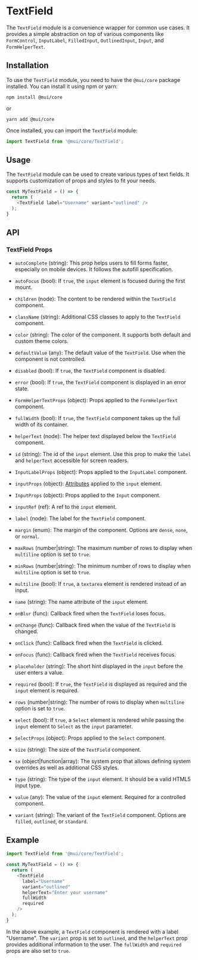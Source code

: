 # TextField

The `TextField` module is a convenience wrapper for common use cases. It provides a simple abstraction on top of various components like `FormControl`, `InputLabel`, `FilledInput`, `OutlinedInput`, `Input`, and `FormHelperText`.

## Installation

To use the `TextField` module, you need to have the `@mui/core` package installed. You can install it using npm or yarn:

```
npm install @mui/core
```

or

```
yarn add @mui/core
```

Once installed, you can import the `TextField` module:

```javascript
import TextField from '@mui/core/TextField';
```

## Usage

The `TextField` module can be used to create various types of text fields. It supports customization of props and styles to fit your needs.

```javascript
const MyTextField = () => {
  return (
    <TextField label="Username" variant="outlined" />
  );
}
```

## API

### TextField Props

- `autoComplete` (string): This prop helps users to fill forms faster, especially on mobile devices. It follows the autofill specification.

- `autoFocus` (bool): If `true`, the `input` element is focused during the first mount.

- `children` (node): The content to be rendered within the `TextField` component.

- `className` (string): Additional CSS classes to apply to the `TextField` component.

- `color` (string): The color of the component. It supports both default and custom theme colors.

- `defaultValue` (any): The default value of the `TextField`. Use when the component is not controlled.

- `disabled` (bool): If `true`, the `TextField` component is disabled.

- `error` (bool): If `true`, the `TextField` component is displayed in an error state.

- `FormHelperTextProps` (object): Props applied to the `FormHelperText` component.

- `fullWidth` (bool): If `true`, the `TextField` component takes up the full width of its container.

- `helperText` (node): The helper text displayed below the `TextField` component.

- `id` (string): The id of the `input` element. Use this prop to make the `label` and `helperText` accessible for screen readers.

- `InputLabelProps` (object): Props applied to the `InputLabel` component.

- `inputProps` (object): [Attributes](https://developer.mozilla.org/en-US/docs/Web/HTML/Element/input#Attributes) applied to the `input` element.

- `InputProps` (object): Props applied to the `Input` component.

- `inputRef` (ref): A ref to the `input` element.

- `label` (node): The label for the `TextField` component.

- `margin` (enum): The margin of the component. Options are `dense`, `none`, or `normal`.

- `maxRows` (number|string): The maximum number of rows to display when `multiline` option is set to `true`.

- `minRows` (number|string): The minimum number of rows to display when `multiline` option is set to `true`.

- `multiline` (bool): If `true`, a `textarea` element is rendered instead of an input.

- `name` (string): The name attribute of the `input` element.

- `onBlur` (func): Callback fired when the `TextField` loses focus.

- `onChange` (func): Callback fired when the value of the `TextField` is changed.

- `onClick` (func): Callback fired when the `TextField` is clicked.

- `onFocus` (func): Callback fired when the `TextField` receives focus.

- `placeholder` (string): The short hint displayed in the `input` before the user enters a value.

- `required` (bool): If `true`, the `TextField` is displayed as required and the `input` element is required.

- `rows` (number|string): The number of rows to display when `multiline` option is set to `true`.

- `select` (bool): If `true`, a `Select` element is rendered while passing the `input` element to `Select` as the `input` parameter.

- `SelectProps` (object): Props applied to the `Select` component.

- `size` (string): The size of the `TextField` component.

- `sx` (object|function|array): The system prop that allows defining system overrides as well as additional CSS styles.

- `type` (string): The type of the `input` element. It should be a valid HTML5 input type.

- `value` (any): The value of the `input` element. Required for a controlled component.

- `variant` (string): The variant of the `TextField` component. Options are `filled`, `outlined`, or `standard`.

## Example

```javascript
import TextField from '@mui/core/TextField';

const MyTextField = () => {
  return (
    <TextField
      label="Username"
      variant="outlined"
      helperText="Enter your username"
      fullWidth
      required
    />
  );
}
```

In the above example, a `TextField` component is rendered with a label "Username". The `variant` prop is set to `outlined`, and the `helperText` prop provides additional information to the user. The `fullWidth` and `required` props are also set to `true`.